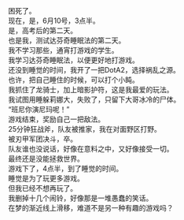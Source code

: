 困死了。  
现在，是，6月10号，3点半。  
是，高考后的第二天。  
也是我，测试达芬奇睡眠法的第二天。  
我不学习那些，通宵打游戏的学生。  
我学习达芬奇睡眠法，以便更好地打游戏。  
还没到睡觉的时间，我开了一把DotA2，选择祸乱之源。  
也许，把自己睡住的时候，可以打个小盹。  
我抓住了龙骑士，加上暗影护符，这是我最爱的玩法。  
我试图用睡躲莉娜大，失败了，只留下大哥冰冷的尸体。  
“班尼你演尼玛呢！”  
游戏结束，奖励自己一把敌法。  
25分钟狂战斧，队友被推家，我在对面野区打野。  
被刃甲军团决斗，卒。  
队友谁也没说话，好像在意料之中，又好像接受一切。  
最终还是没能拯救世界。  
游戏下了，4点半，到了睡觉的时间。  
睡觉是为了玩更多游戏。  
但我已经不想再玩了。  
我删掉十几个闹铃，好像那是一堆愚蠢的笑话。  
在梦的渐近线上滑移，难道不是另一种有趣的游戏吗？  
